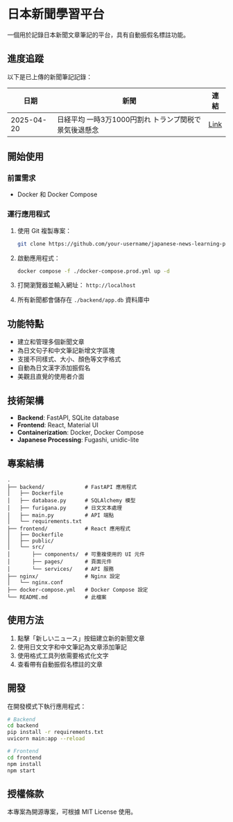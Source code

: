 # 日本新聞學習平台

一個用於記錄日本新聞文章筆記的平台，具有自動振假名標註功能。


## 進度追蹤

以下是已上傳的新聞筆記記錄：

| 日期 | 新聞 | 連結 |
|------|------|------|
| 2025-04-20 | 日経平均 一時3万1000円割れ トランプ関税で景気後退懸念 | [Link](https://www.youtube.com/watch?v=--Id7OU34Ek) |


## 開始使用

### 前置需求

- Docker 和 Docker Compose

### 運行應用程式

1. 使用 Git 複製專案：
   ```bash
   git clone https://github.com/your-username/japanese-news-learning-platform.git
   ```

2. 啟動應用程式：
   ```bash
   docker compose -f ./docker-compose.prod.yml up -d
   ```

3. 打開瀏覽器並輸入網址： `http://localhost`

4. 所有新聞都會儲存在 `./backend/app.db` 資料庫中


## 功能特點

- 建立和管理多個新聞文章
- 為日文句子和中文筆記新增文字區塊
- 支援不同樣式、大小、顏色等文字格式
- 自動為日文漢字添加振假名
- 美觀且直覺的使用者介面

## 技術架構

- **Backend**: FastAPI, SQLite database
- **Frontend**: React, Material UI
- **Containerization**: Docker, Docker Compose
- **Japanese Processing**: Fugashi, unidic-lite

## 專案結構

```
.
├── backend/             # FastAPI 應用程式
│   ├── Dockerfile
│   ├── database.py      # SQLAlchemy 模型
│   ├── furigana.py      # 日文文本處理
│   ├── main.py          # API 端點
│   └── requirements.txt
├── frontend/            # React 應用程式
│   ├── Dockerfile
│   ├── public/
│   └── src/
│       ├── components/  # 可重複使用的 UI 元件
│       ├── pages/       # 頁面元件
│       └── services/    # API 服務
├── nginx/               # Nginx 設定
│   └── nginx.conf
├── docker-compose.yml   # Docker Compose 設定
└── README.md            # 此檔案
```

## 使用方法

1. 點擊「新しいニュース」按鈕建立新的新聞文章
2. 使用日文文字和中文筆記為文章添加筆記
3. 使用格式工具列依需要格式化文字
4. 查看帶有自動振假名標註的文章

## 開發

在開發模式下執行應用程式：

```bash
# Backend
cd backend
pip install -r requirements.txt
uvicorn main:app --reload

# Frontend
cd frontend
npm install
npm start
```

## 授權條款

本專案為開源專案，可根據 MIT License 使用。 